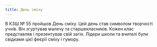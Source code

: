 ```yaml
---
title: День сміху
---
```


В КЗШ № 55 пройшов День сміху. Цей день став символом творчості учнів. Він згуртував малечу та старшекласників. Кожен клас представляв і презентував свій загін. Лідери школи та вчителі були свідками цієї феєрії сміху і гумору.
<slideshow id="72157648766578588"></slideshow>
